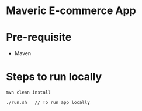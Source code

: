 # Maveric E-commerce App

# Pre-requisite

-   Maven

# Steps to run locally

```
mvn clean install

./run.sh   // To run app locally
```
